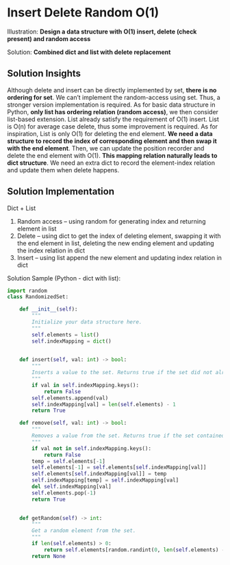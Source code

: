 # Insert Delete Random O(1)

Illustration: **Design a data structure with O(1) insert, delete (check present) and random access**

Solution: **Combined dict and list with delete replacement**


## Solution Insights 
Although delete and insert can be directly implemented by set, **there is no ordering for set**. We can’t implement the random-access using set. Thus, a stronger version implementation is required. As for basic data structure in Python, **only list has ordering relation (random access)**, we then consider list-based extension. List already satisfy the requirement of O(1) insert. List is O(n) for average case delete, thus some improvement is required. As for inspiration, List is only O(1) for deleting the end element. **We need a data structure to record the index of corresponding element and then swap it with the end element**. Then, we can update the position recorder and delete the end element with O(1). **This mapping relation naturally leads to dict structure**. We need an extra dict to record the element-index relation and update them when delete happens.

## Solution Implementation
Dict + List
1.  Random access – using random for generating index and returning element in list
2.  Delete – using dict to get the index of deleting element, swapping it with the end element in list, deleting the new ending element and updating the index relation in dict
3.  Insert – using list append the new element and updating index relation in dict

Solution Sample (Python - dict with list):
```python
import random
class RandomizedSet:

    def __init__(self):
        """
        Initialize your data structure here.
        """
        self.elements = list()
        self.indexMapping = dict()
        

    def insert(self, val: int) -> bool:
        """
        Inserts a value to the set. Returns true if the set did not already contain the specified element.
        """
        if val in self.indexMapping.keys():
            return False
        self.elements.append(val)
        self.indexMapping[val] = len(self.elements) - 1
        return True

    def remove(self, val: int) -> bool:
        """
        Removes a value from the set. Returns true if the set contained the specified element.
        """
        if val not in self.indexMapping.keys():
            return False
        temp = self.elements[-1]
        self.elements[-1] = self.elements[self.indexMapping[val]]
        self.elements[self.indexMapping[val]] = temp
        self.indexMapping[temp] = self.indexMapping[val]
        del self.indexMapping[val]
        self.elements.pop(-1)
        return True
        

    def getRandom(self) -> int:
        """
        Get a random element from the set.
        """
        if len(self.elements) > 0:
            return self.elements[random.randint(0, len(self.elements) - 1)]
        return None
```
